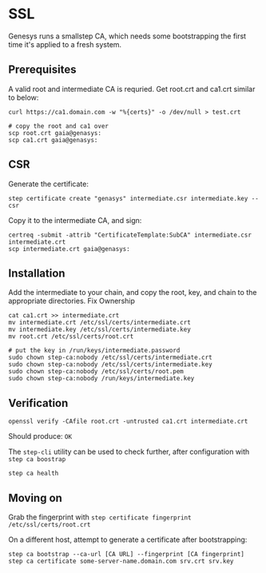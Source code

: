 # SSL

Genesys runs a smallstep CA, which needs some bootstrapping the first time it's applied to a fresh system.


## Prerequisites

A valid root and intermediate CA is requried. Get root.crt and ca1.crt similar to below:

```shell
curl https://ca1.domain.com -w "%{certs}" -o /dev/null > test.crt
```

```shell
# copy the root and ca1 over
scp root.crt gaia@genasys:
scp ca1.crt gaia@genasys:
```

## CSR

Generate the certificate:

```shell
step certificate create "genasys" intermediate.csr intermediate.key --csr
```

Copy it to the intermediate CA, and sign:

```shell
certreq -submit -attrib "CertificateTemplate:SubCA" intermediate.csr intermediate.crt
scp intermediate.crt gaia@genasys:
```

## Installation

Add the intermediate to your chain, and copy the root, key, and chain to the appropriate directories. Fix Ownership

```shell
cat ca1.crt >> intermediate.crt
mv intermediate.crt /etc/ssl/certs/intermediate.crt
mv intermediate.key /etc/ssl/certs/intermediate.key
mv root.crt /etc/ssl/certs/root.crt

# put the key in /run/keys/intermediate.password
sudo chown step-ca:nobody /etc/ssl/certs/intermediate.crt
sudo chown step-ca:nobody /etc/ssl/certs/intermediate.key
sudo chown step-ca:nobody /etc/ssl/certs/root.pem
sudo chown step-ca:nobody /run/keys/intermediate.key
```

## Verification

```shell
openssl verify -CAfile root.crt -untrusted ca1.crt intermediate.crt
```

Should produce: `OK`

The `step-cli` utility can be used to check further, after configuration with `step ca boostrap`

```shell
step ca health
```

## Moving on

Grab the fingerprint with `step certificate fingerprint /etc/ssl/certs/root.crt`

On a different host, attempt to generate a certificate after bootstrapping:

```shell
step ca bootstrap --ca-url [CA URL] --fingerprint [CA fingerprint]
step ca certificate some-server-name.domain.com srv.crt srv.key
```
